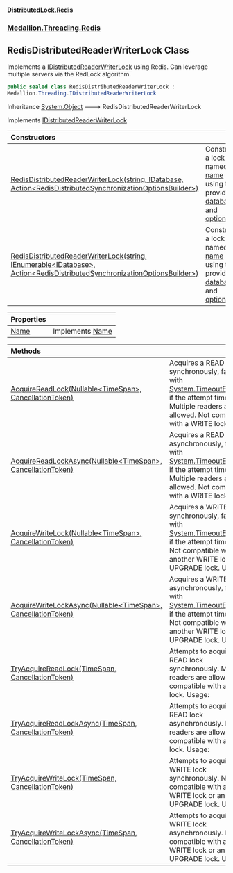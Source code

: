 #### [DistributedLock.Redis](README.md 'README')
### [Medallion.Threading.Redis](Medallion.Threading.Redis.md 'Medallion.Threading.Redis')

## RedisDistributedReaderWriterLock Class

Implements a [IDistributedReaderWriterLock](https://github.com/madelson/DistributedLock/tree/default-documentation/docs/api/DistributedLock.Core/IDistributedReaderWriterLock.md 'Medallion.Threading.IDistributedReaderWriterLock') using Redis. Can leverage multiple servers via the RedLock algorithm.

```csharp
public sealed class RedisDistributedReaderWriterLock :
Medallion.Threading.IDistributedReaderWriterLock
```

Inheritance [System.Object](https://docs.microsoft.com/en-us/dotnet/api/System.Object 'System.Object') &#129106; RedisDistributedReaderWriterLock

Implements [IDistributedReaderWriterLock](https://github.com/madelson/DistributedLock/tree/default-documentation/docs/api/DistributedLock.Core/IDistributedReaderWriterLock.md 'Medallion.Threading.IDistributedReaderWriterLock')

| Constructors | |
| :--- | :--- |
| [RedisDistributedReaderWriterLock(string, IDatabase, Action&lt;RedisDistributedSynchronizationOptionsBuilder&gt;)](RedisDistributedReaderWriterLock..ctor.UjOB67V/r8BOTbBDgotYOw.md 'Medallion.Threading.Redis.RedisDistributedReaderWriterLock.RedisDistributedReaderWriterLock(string, IDatabase, System.Action<Medallion.Threading.Redis.RedisDistributedSynchronizationOptionsBuilder>)') | Constructs a lock named [name](RedisDistributedReaderWriterLock..ctor.UjOB67V/r8BOTbBDgotYOw.md#Medallion.Threading.Redis.RedisDistributedReaderWriterLock.RedisDistributedReaderWriterLock(string,IDatabase,System.Action_Medallion.Threading.Redis.RedisDistributedSynchronizationOptionsBuilder_).name 'Medallion.Threading.Redis.RedisDistributedReaderWriterLock.RedisDistributedReaderWriterLock(string, IDatabase, System.Action<Medallion.Threading.Redis.RedisDistributedSynchronizationOptionsBuilder>).name') using the provided [database](RedisDistributedReaderWriterLock..ctor.UjOB67V/r8BOTbBDgotYOw.md#Medallion.Threading.Redis.RedisDistributedReaderWriterLock.RedisDistributedReaderWriterLock(string,IDatabase,System.Action_Medallion.Threading.Redis.RedisDistributedSynchronizationOptionsBuilder_).database 'Medallion.Threading.Redis.RedisDistributedReaderWriterLock.RedisDistributedReaderWriterLock(string, IDatabase, System.Action<Medallion.Threading.Redis.RedisDistributedSynchronizationOptionsBuilder>).database') and [options](RedisDistributedReaderWriterLock..ctor.UjOB67V/r8BOTbBDgotYOw.md#Medallion.Threading.Redis.RedisDistributedReaderWriterLock.RedisDistributedReaderWriterLock(string,IDatabase,System.Action_Medallion.Threading.Redis.RedisDistributedSynchronizationOptionsBuilder_).options 'Medallion.Threading.Redis.RedisDistributedReaderWriterLock.RedisDistributedReaderWriterLock(string, IDatabase, System.Action<Medallion.Threading.Redis.RedisDistributedSynchronizationOptionsBuilder>).options'). |
| [RedisDistributedReaderWriterLock(string, IEnumerable&lt;IDatabase&gt;, Action&lt;RedisDistributedSynchronizationOptionsBuilder&gt;)](RedisDistributedReaderWriterLock..ctor.qFVv5NEfnVwOxiU3/Na6Nw.md 'Medallion.Threading.Redis.RedisDistributedReaderWriterLock.RedisDistributedReaderWriterLock(string, System.Collections.Generic.IEnumerable<IDatabase>, System.Action<Medallion.Threading.Redis.RedisDistributedSynchronizationOptionsBuilder>)') | Constructs a lock named [name](RedisDistributedReaderWriterLock..ctor.qFVv5NEfnVwOxiU3/Na6Nw.md#Medallion.Threading.Redis.RedisDistributedReaderWriterLock.RedisDistributedReaderWriterLock(string,System.Collections.Generic.IEnumerable_IDatabase_,System.Action_Medallion.Threading.Redis.RedisDistributedSynchronizationOptionsBuilder_).name 'Medallion.Threading.Redis.RedisDistributedReaderWriterLock.RedisDistributedReaderWriterLock(string, System.Collections.Generic.IEnumerable<IDatabase>, System.Action<Medallion.Threading.Redis.RedisDistributedSynchronizationOptionsBuilder>).name') using the provided [databases](RedisDistributedReaderWriterLock..ctor.qFVv5NEfnVwOxiU3/Na6Nw.md#Medallion.Threading.Redis.RedisDistributedReaderWriterLock.RedisDistributedReaderWriterLock(string,System.Collections.Generic.IEnumerable_IDatabase_,System.Action_Medallion.Threading.Redis.RedisDistributedSynchronizationOptionsBuilder_).databases 'Medallion.Threading.Redis.RedisDistributedReaderWriterLock.RedisDistributedReaderWriterLock(string, System.Collections.Generic.IEnumerable<IDatabase>, System.Action<Medallion.Threading.Redis.RedisDistributedSynchronizationOptionsBuilder>).databases') and [options](RedisDistributedReaderWriterLock..ctor.qFVv5NEfnVwOxiU3/Na6Nw.md#Medallion.Threading.Redis.RedisDistributedReaderWriterLock.RedisDistributedReaderWriterLock(string,System.Collections.Generic.IEnumerable_IDatabase_,System.Action_Medallion.Threading.Redis.RedisDistributedSynchronizationOptionsBuilder_).options 'Medallion.Threading.Redis.RedisDistributedReaderWriterLock.RedisDistributedReaderWriterLock(string, System.Collections.Generic.IEnumerable<IDatabase>, System.Action<Medallion.Threading.Redis.RedisDistributedSynchronizationOptionsBuilder>).options'). |

| Properties | |
| :--- | :--- |
| [Name](RedisDistributedReaderWriterLock.Name.md 'Medallion.Threading.Redis.RedisDistributedReaderWriterLock.Name') | Implements [Name](https://github.com/madelson/DistributedLock/tree/default-documentation/docs/api/DistributedLock.Core/IDistributedReaderWriterLock.Name.md 'Medallion.Threading.IDistributedReaderWriterLock.Name') |

| Methods | |
| :--- | :--- |
| [AcquireReadLock(Nullable&lt;TimeSpan&gt;, CancellationToken)](RedisDistributedReaderWriterLock.AcquireReadLock.GS/oxr4gs+xtfk1ETgOWmw.md 'Medallion.Threading.Redis.RedisDistributedReaderWriterLock.AcquireReadLock(System.Nullable<System.TimeSpan>, System.Threading.CancellationToken)') | Acquires a READ lock synchronously, failing with [System.TimeoutException](https://docs.microsoft.com/en-us/dotnet/api/System.TimeoutException 'System.TimeoutException') if the attempt times out. Multiple readers are allowed. Not compatible with a WRITE lock. Usage: |
| [AcquireReadLockAsync(Nullable&lt;TimeSpan&gt;, CancellationToken)](RedisDistributedReaderWriterLock.AcquireReadLockAsync.MulU+rDIiVoqbqS3UTbXAQ.md 'Medallion.Threading.Redis.RedisDistributedReaderWriterLock.AcquireReadLockAsync(System.Nullable<System.TimeSpan>, System.Threading.CancellationToken)') | Acquires a READ lock asynchronously, failing with [System.TimeoutException](https://docs.microsoft.com/en-us/dotnet/api/System.TimeoutException 'System.TimeoutException') if the attempt times out. Multiple readers are allowed. Not compatible with a WRITE lock. Usage: |
| [AcquireWriteLock(Nullable&lt;TimeSpan&gt;, CancellationToken)](RedisDistributedReaderWriterLock.AcquireWriteLock.YwKKFoPQWjNEfdJJvQSF/g.md 'Medallion.Threading.Redis.RedisDistributedReaderWriterLock.AcquireWriteLock(System.Nullable<System.TimeSpan>, System.Threading.CancellationToken)') | Acquires a WRITE lock synchronously, failing with [System.TimeoutException](https://docs.microsoft.com/en-us/dotnet/api/System.TimeoutException 'System.TimeoutException') if the attempt times out. Not compatible with another WRITE lock or an UPGRADE lock. Usage: |
| [AcquireWriteLockAsync(Nullable&lt;TimeSpan&gt;, CancellationToken)](RedisDistributedReaderWriterLock.AcquireWriteLockAsync.c6gUWdEVq8dyvt3FjZ1WHQ.md 'Medallion.Threading.Redis.RedisDistributedReaderWriterLock.AcquireWriteLockAsync(System.Nullable<System.TimeSpan>, System.Threading.CancellationToken)') | Acquires a WRITE lock asynchronously, failing with [System.TimeoutException](https://docs.microsoft.com/en-us/dotnet/api/System.TimeoutException 'System.TimeoutException') if the attempt times out. Not compatible with another WRITE lock or an UPGRADE lock. Usage: |
| [TryAcquireReadLock(TimeSpan, CancellationToken)](RedisDistributedReaderWriterLock.TryAcquireReadLock.zPT2XvcUGrKdO7gWgH/92A.md 'Medallion.Threading.Redis.RedisDistributedReaderWriterLock.TryAcquireReadLock(System.TimeSpan, System.Threading.CancellationToken)') | Attempts to acquire a READ lock synchronously. Multiple readers are allowed. Not compatible with a WRITE lock. Usage: |
| [TryAcquireReadLockAsync(TimeSpan, CancellationToken)](RedisDistributedReaderWriterLock.TryAcquireReadLockAsync.Yvz5YbbYsaQpJ1VRxOlDbA.md 'Medallion.Threading.Redis.RedisDistributedReaderWriterLock.TryAcquireReadLockAsync(System.TimeSpan, System.Threading.CancellationToken)') | Attempts to acquire a READ lock asynchronously. Multiple readers are allowed. Not compatible with a WRITE lock. Usage: |
| [TryAcquireWriteLock(TimeSpan, CancellationToken)](RedisDistributedReaderWriterLock.TryAcquireWriteLock.4LTOnaHbGBHjx+9nGJBVeA.md 'Medallion.Threading.Redis.RedisDistributedReaderWriterLock.TryAcquireWriteLock(System.TimeSpan, System.Threading.CancellationToken)') | Attempts to acquire a WRITE lock synchronously. Not compatible with another WRITE lock or an UPGRADE lock. Usage: |
| [TryAcquireWriteLockAsync(TimeSpan, CancellationToken)](RedisDistributedReaderWriterLock.TryAcquireWriteLockAsync.YImMhMY0HkmT+sGtz+4NHA.md 'Medallion.Threading.Redis.RedisDistributedReaderWriterLock.TryAcquireWriteLockAsync(System.TimeSpan, System.Threading.CancellationToken)') | Attempts to acquire a WRITE lock asynchronously. Not compatible with another WRITE lock or an UPGRADE lock. Usage: |
